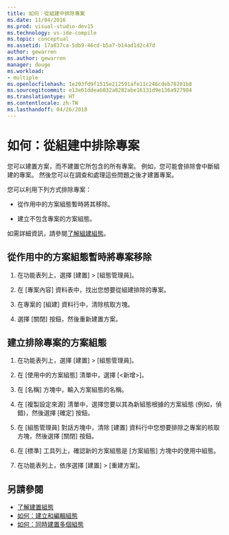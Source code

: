 ```yaml
---
title: 如何：從組建中排除專案
ms.date: 11/04/2016
ms.prod: visual-studio-dev15
ms.technology: vs-ide-compile
ms.topic: conceptual
ms.assetid: 17a837ca-5db9-46cd-b5a7-b14ad1d2c47d
author: gewarren
ms.author: gewarren
manager: douge
ms.workload:
- multiple
ms.openlocfilehash: 1e203fd9f1515e212591afe11c246cdeb78201b8
ms.sourcegitcommit: e13e61ddea6032a8282abe16131d9e136a927984
ms.translationtype: HT
ms.contentlocale: zh-TW
ms.lasthandoff: 04/26/2018
---
```

# <a name="how-to-exclude-projects-from-a-build"></a>如何：從組建中排除專案

您可以建置方案，而不建置它所包含的所有專案。 例如，您可能會排除會中斷組建的專案。 然後您可以在調查和處理這些問題之後才建置專案。

您可以利用下列方式排除專案：

-   從作用中的方案組態暫時將其移除。

-   建立不包含專案的方案組態。

如需詳細資訊，請參閱[了解組建組態](../ide/understanding-build-configurations.md)。

## <a name="to-temporarily-remove-a-project-from-the-active-solution-configuration"></a>從作用中的方案組態暫時將專案移除

1.  在功能表列上，選擇 [建置] > [組態管理員]。

2.  在 [專案內容] 資料表中，找出您想要從組建排除的專案。

3.  在專案的 [組建] 資料行中，清除核取方塊。

4.  選擇 [關閉] 按鈕，然後重新建置方案。

## <a name="to-create-a-solution-configuration-that-excludes-a-project"></a>建立排除專案的方案組態

1.  在功能表列上，選擇 [建置] > [組態管理員]。

2.  在 [使用中的方案組態] 清單中，選擇 [\<新增>]。

3.  在 [名稱] 方塊中，輸入方案組態的名稱。

4.  在 [複製設定來源] 清單中，選擇您要以其為新組態根據的方案組態 (例如，偵錯)，然後選擇 [確定] 按鈕。

5.  在 [組態管理員] 對話方塊中，清除 [建置] 資料行中您想要排除之專案的核取方塊，然後選擇 [關閉] 按鈕。

6.  在 [標準] 工具列上，確認新的方案組態是 [方案組態] 方塊中的使用中組態。

7.  在功能表列上，依序選擇 [建置] > [重建方案]。

## <a name="see-also"></a>另請參閱

- [了解建置組態](../ide/understanding-build-configurations.md)
- [如何：建立和編輯組態](../ide/how-to-create-and-edit-configurations.md)
- [如何：同時建置多個組態](../ide/how-to-build-multiple-configurations-simultaneously.md)